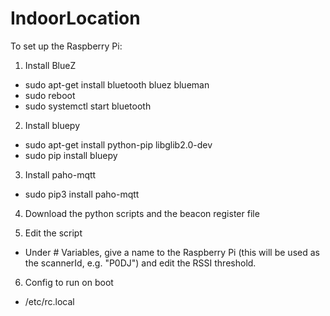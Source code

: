 # IndoorLocation
To set up the Raspberry Pi:

1) Install BlueZ
- sudo apt-get install bluetooth bluez blueman
- sudo reboot
- sudo systemctl start bluetooth

2) Install bluepy
- sudo apt-get install python-pip libglib2.0-dev
- sudo pip install bluepy

3) Install paho-mqtt
- sudo pip3 install paho-mqtt

4) Download the python scripts and the beacon register file

5) Edit the script
- Under # Variables, give a name to the Raspberry Pi (this will be used as the scannerId, e.g. "P0DJ") and edit the RSSI threshold.

6) Config to run on boot
- /etc/rc.local
